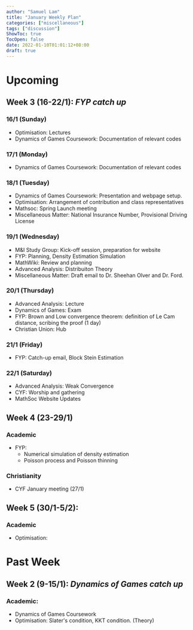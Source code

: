 ```yaml
---
author: "Samuel Lam"
title: "January Weekly Plan"
categories: ["miscellaneous"]
tags: ["discussion"]
ShowToc: true
TocOpen: false
date: 2022-01-10T01:01:12+08:00
draft: true
---
```


# Upcoming 

## Week 3 (16-22/1): *FYP catch up*
### 16/1 (Sunday)
- Optimisation: Lectures
- Dynamics of Games Coursework: Documentation of relevant codes

### 17/1 (Monday)
- Dynamics of Games Coursework: Documentation of relevant codes

### 18/1 (Tuesday)
- Dynamics of Games Coursework: Presentation and webpage setup.
- Optimisation: Arrangement of contribution and class representatives
- Mathsoc: Spring Launch meeting
- Miscellaneous Matter: National Insurance Number, Provisional Driving License

### 19/1 (Wednesday)
- M&I Study Group: Kick-off session, preparation for website
- FYP: Planning, Density Estimation Simulation
- MathWiki: Review and planning
- Advanced Analysis: Distribuiton Theory
- Miscellaneous Matter: Draft email to Dr. Sheehan Olver and Dr. Ford.

### 20/1 (Thursday)
- Advanced Analysis: Lecture
- Dynamics of Games: Exam
- FYP: Brown and Low convergence theorem: definition of Le Cam distance, scribing the proof (1 day)
- Christian Union: Hub

### 21/1 (Friday)
- FYP: Catch-up email, Block Stein Estimation

### 22/1 (Saturday)
- Advanced Analysis: Weak Convergence
- CYF: Worship and gathering
- MathSoc Website Updates

## Week 4 (23-29/1)

### Academic
- FYP: 
    - Numerical simulation of density estimation
    - Poisson process and Poisson thinning
### Christianity
- CYF January meeting (27/1)

## Week 5 (30/1-5/2): 
### Academic
- Optimisation:

# Past Week

## Week 2 (9-15/1): *Dynamics of Games catch up*
### Academic:
- Dynamics of Games Coursework
- Optimisation: Slater's condition, KKT condition. (Theory)